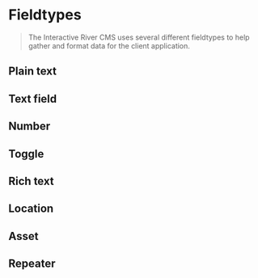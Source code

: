 # Fieldtypes

> The Interactive River CMS uses several different fieldtypes to help gather and format data for the client application.

## Plain text

## Text field

## Number

## Toggle

## Rich text

## Location

## Asset

## Repeater